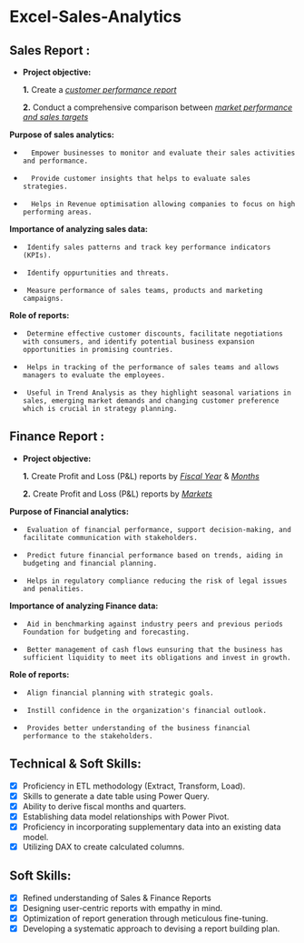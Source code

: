 # Excel-Sales-Analytics
## Sales Report :


- **Project objective:** 

    **1.** Create a _[customer performance report](https://github.com/Sneha-Srinath/Excel-Sales-Analytics/blob/main/Customer%20Performance%20Report.pdf)_ 

    **2.** Conduct a comprehensive comparison between _[market performance and sales targets](https://github.com/Sneha-Srinath/Excel-Sales-Analytics/blob/main/Market%20Performance%20vs%20Target.pdf)_

 **Purpose of sales analytics:**
-       Empower businesses to monitor and evaluate their sales activities and performance.
-       Provide customer insights that helps to evaluate sales strategies.
-       Helps in Revenue optimisation allowing companies to focus on high performing areas.

 **Importance of analyzing sales data:** 
 -      Identify sales patterns and track key performance indicators (KPIs).
 -      Identify oppurtunities and threats.
 -      Measure performance of sales teams, products and marketing campaigns.

 **Role of reports:**
 -      Determine effective customer discounts, facilitate negotiations with consumers, and identify potential business expansion opportunities in promising countries.
 -      Helps in tracking of the performance of sales teams and allows managers to evaluate the employees.
 -      Useful in Trend Analysis as they highlight seasonal variations in sales, emerging market demands and changing customer preference which is crucial in strategy planning.


## Finance Report :

- **Project objective:** 

    **1.** Create Profit and Loss (P&L) reports by _[Fiscal Year](https://github.com/Sneha-Srinath/Excel-Sales-Analytics/blob/main/P%26L%20Statement%20by%20Fiscal%20Year.pdf)_ & _[Months](https://github.com/Sneha-Srinath/Excel-Sales-Analytics/blob/main/P%26L%20Statement%20by%20Months.pdf)_ 

   **2.** Create Profit and Loss (P&L) reports by _[Markets](https://github.com/Sneha-Srinath/Excel-Sales-Analytics/blob/main/P%20%26%20L%20Statement%20by%20Market.pdf)_

 **Purpose of Financial analytics:** 
 -      Evaluation of financial performance, support decision-making, and facilitate communication with stakeholders.
 -      Predict future financial performance based on trends, aiding in budgeting and financial planning.
 -      Helps in regulatory compliance reducing the risk of legal issues and penalities.

 **Importance of analyzing Finance data:** 
 -      Aid in benchmarking against industry peers and previous periods Foundation for budgeting and forecasting.
 -      Better management of cash flows eunsuring that the business has sufficient liquidity to meet its obligations and invest in growth.
   
 **Role of reports:** 
 -      Align financial planning with strategic goals.
 -      Instill confidence in the organization's financial outlook.
 -      Provides better understanding of the business financial performance to the stakeholders.


## Technical & Soft Skills:
- [x]	Proficiency in ETL methodology (Extract, Transform, Load).
- [x]	Skills to generate a date table using Power Query.
- [x]	Ability to derive fiscal months and quarters.
- [x]	Establishing data model relationships with Power Pivot.
- [x]	Proficiency in incorporating supplementary data into an existing data model.
- [x]	Utilizing DAX to create calculated columns.

## Soft Skills:
- [x]	Refined understanding of Sales & Finance Reports
- [x]	Designing user-centric reports with empathy in mind.
- [x]	Optimization of report generation through meticulous fine-tuning.
- [x]	Developing a systematic approach to devising a report building plan.
